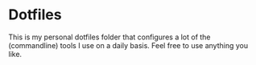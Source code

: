 # Dotfiles
This is my personal dotfiles folder that configures a lot of the (commandline) tools I use on a daily basis. Feel free to use anything you like.
